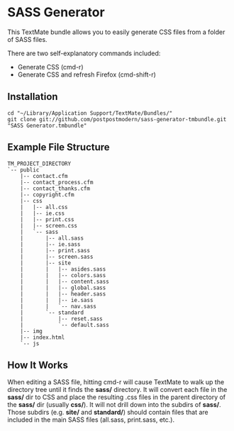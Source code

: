 # SASS Generator

This TextMate bundle allows you to easily generate CSS files from a folder of SASS files.

There are two self-explanatory commands included:

* Generate CSS (cmd-r)
* Generate CSS and refresh Firefox (cmd-shift-r)

## Installation

`cd "~/Library/Application Support/TextMate/Bundles/"`  
`git clone git://github.com/postpostmodern/sass-generator-tmbundle.git "SASS Generator.tmbundle"`

## Example File Structure
 
    TM_PROJECT_DIRECTORY
    `-- public
        |-- contact.cfm
        |-- contact_process.cfm
        |-- contact_thanks.cfm
        |-- copyright.cfm
        |-- css
        |   |-- all.css
        |   |-- ie.css
        |   |-- print.css
        |   |-- screen.css
        |   `-- sass
        |       |-- all.sass
        |       |-- ie.sass
        |       |-- print.sass
        |       |-- screen.sass
        |       |-- site
        |       |   |-- asides.sass
        |       |   |-- colors.sass
        |       |   |-- content.sass
        |       |   |-- global.sass
        |       |   |-- header.sass
        |       |   |-- ie.sass
        |       |   `-- nav.sass
        |       `-- standard
        |           |-- reset.sass
        |           `-- default.sass
        |-- img
        |-- index.html
        `-- js

## How It Works

When editing a SASS file, hitting cmd-r will cause TextMate to walk up the directory tree until it finds the **sass/** directory. 
It will convert each file in the **sass/** dir to CSS and place the resulting .css files in the parent directory 
of the **sass/** dir (usually **css/**). It will not drill down into the subdirs of **sass/**. Those subdirs (e.g. 
**site/** and **standard/**) should contain files that are included in the main SASS files (all.sass, print.sass, 
etc.).

